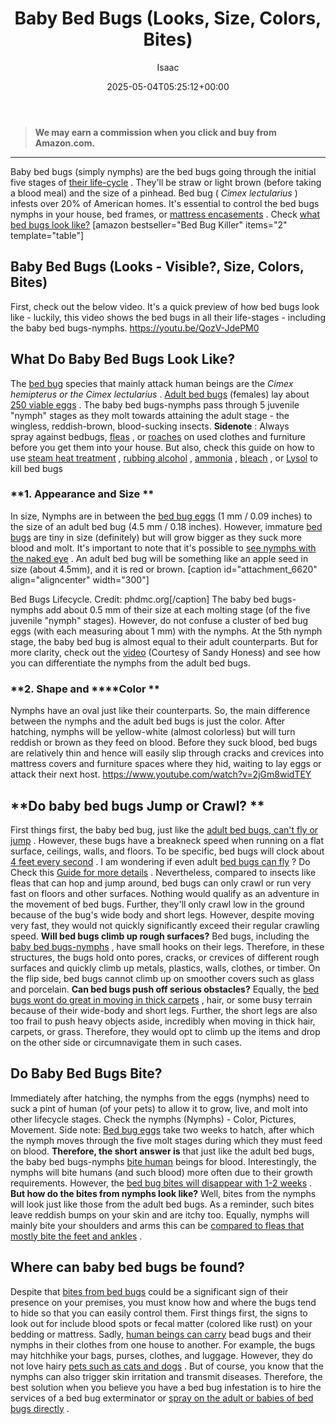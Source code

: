 ﻿---
author: Isaac
layout: post
title: Baby Bed Bugs (Looks, Size, Colors, Bites)
date: '2025-05-04T05:25:12+00:00'
categories:
- Bed Bugs
- Guide
tags: []
slug: /baby-bed-bugs/
lastmod: 2025-05-07T12:21:23+03:00
---
> **We may earn a commission when you click and buy from Amazon.com.**
>

---
Baby bed bugs (simply nymphs) are the bed bugs going through the initial five stages of
[their life-cycle](https://www.epa.gov/bedbugs/bed-bugs-appearance-and-life-cycle)
.
They'll be straw or light brown (before taking a blood meal) and the size of a pinhead. Bed bug (
*Cimex lectularius*
) infests over 20% of American homes.
It's essential to control the bed bugs nymphs in your house, bed frames, or
[mattress encasements](https://pestpolicy.com/best-bed-bug-mattress-encasements/)
. Check
[what bed bugs look like?](https://pestpolicy.com/pictures-of-bed-bugs/)
[amazon bestseller="Bed Bug Killer" items="2" template="table"]
## Baby Bed Bugs (Looks - Visible?, Size, Colors, Bites)
First, check out the below video. It's a quick preview of how bed bugs look like - luckily, this video shows the bed bugs in all their life-stages - including the baby bed bugs-nymphs.
https://youtu.be/QozV-JdePM0
## **What Do Baby Bed Bugs Look Like?**
The
[bed bug](https://pestpolicy.com/bed-bugs-vs-mites/)
species that mainly attack human beings are the
*Cimex hemipterus or the Cimex lectularius*
.
[Adult bed bugs](https://www.epa.gov/bedbugs)
(females) lay about
[250 viable eggs](https://extension.umn.edu/biting-insects/bed-bugs)
.
The baby bed bugs-nymphs pass through 5 juvenile "nymph" stages as they molt towards attaining the adult stage - the wingless, reddish-brown, blood-sucking insects.
**Sidenote**
: Always spray against bedbugs,
[fleas](https://pestpolicy.com/best-flea-spray-for-yard/)
, or
[roaches](https://pestpolicy.com/best-roach-killer-for-apartments/)
on used clothes and furniture before you get them into your house. But also, check this guide on how to use
[steam heat treatment](https://pestpolicy.com/best-bed-bug-steamer/)
,
[rubbing alcohol](https://pestpolicy.com/does-rubbing-alcohol-kill-bed-bugs/)
,
[ammonia](https://pestpolicy.com/does-ammonia-kill-bed-bugs/)
,
[bleach](https://pestpolicy.com/does-bleach-kill-bed-bugs/)
, or
[Lysol](https://pestpolicy.com/does-lysol-kill-bed-bugs/)
to kill bed bugs
### **1. Appearance and Size **
In size, Nymphs are in between the
[bed bug eggs](https://pestpolicy.com/bed-bug-eggs/)
(1 mm / 0.09 inches) to the size of an adult bed bug (4.5 mm / 0.18 inches).
However, immature
[bed bugs](https://pestpolicy.com/what-does-bed-bug-poop-look-like/)
are tiny in size (definitely) but will grow bigger as they suck more blood and molt.
It's important to note that it's possible to
[see nymphs with the naked eye](https://pestpolicy.com/can-you-see-bed-bugs/)
. An adult bed bug will be something like an apple seed in size (about 4.5mm), and it is red or brown.
[caption id="attachment_6620" align="aligncenter" width="300"]

Bed Bugs Lifecycle. Credit: phdmc.org[/caption]
The baby bed bugs-nymphs add about 0.5 mm of their size at each molting stage (of the five juvenile "nymph" stages). However, do not confuse a cluster of bed bug eggs (with each measuring about 1 mm) with the nymphs.
At the 5th nymph stage, the baby bed bug is almost equal to their adult counterparts. But for more clarity, check out the
[video](https://www.youtube.com/watch?v=xLhL09m5oDM)
(Courtesy of Sandy Honess) and see how you can differentiate the nymphs from the adult bed bugs.
### **2. Shape and ****Color **
Nymphs have an oval just like their counterparts. So, the main difference between the nymphs and the adult bed bugs is just the color. After hatching, nymphs will be yellow-white (almost colorless) but will turn reddish or brown as they feed on blood.
Before they suck blood, bed bugs are relatively thin and hence will easily slip through cracks and crevices into mattress covers and furniture spaces where they hid, waiting to lay eggs or attack their next host.
https://www.youtube.com/watch?v=2jGm8widTEY
## **Do baby bed bugs Jump or Crawl? **
First things first, the baby bed bug, just like the
[adult bed bugs, can't fly or jump](https://pestpolicy.com/do-bed-bugs-jump/)
. However, these bugs have a breakneck speed when running on a flat surface, ceilings, walls, and floors.
To be specific, bed bugs will clock about
[4 feet every second](https://www.terminix.com/bed-bug-control/behavior/do-bed-bugs-jump/)
. I am wondering if even adult
[bed bugs can fly](https://pestpolicy.com/do-bed-bugs-have-wings/)
? Do Check this
[Guide for more details](https://pestpolicy.com/do-bed-bugs-fly/)
.
Nevertheless, compared to insects like fleas that can hop and jump around, bed bugs can only crawl or run very fast on floors and other surfaces. Nothing would qualify as an adventure in the movement of bed bugs.
Further, they'll only crawl low in the ground because of the bug's wide body and short legs. However, despite moving very fast, they would not quickly significantly exceed their regular crawling speed.
**Will bed bugs climb up rough surfaces?**
Bed bugs, including the
[baby bed bugs-nymphs](https://pestpolicy.com/what-causes-bed-bugs/)
, have small hooks on their legs. Therefore, in these structures, the bugs hold onto pores, cracks, or crevices of different rough surfaces and quickly climb up metals, plastics, walls, clothes, or timber. On the flip side, bed bugs cannot climb up on smoother covers such as glass and porcelain.
**Can bed bugs push off serious obstacles?**
Equally, the
[bed bugs wont do great in moving in thick carpets](https://pestpolicy.com/can-bed-bugs-live-in-carpet/)
, hair, or some busy terrain because of their wide-body and short legs.
Further, the short legs are also too frail to push heavy objects aside, incredibly when moving in thick hair, carpets, or grass. Therefore, they would opt to climb up the items and drop on the other side or circumnavigate them in such cases.
## **Do Baby Bed Bugs Bite?**
Immediately after hatching, the nymphs from the eggs (nymphs) need to suck a pint of human (of your pets) to allow it to grow, live, and molt into other lifecycle stages.
Check the nymphs (Nymphs) - Color, Pictures, Movement. Side note:
[Bed bug eggs](https://pestpolicy.com/are-bed-bug-eggs-hard-or-soft/)
take two weeks to hatch, after which the nymph moves through the five molt stages during which they must feed on blood.
**Therefore, the short answer is**
that just like the adult bed bugs, the baby bed bugs-nymphs
[bite human](https://pestpolicy.com/do-fleas-bite-humans/)
beings for blood. Interestingly, the nymphs will bite humans (and such blood) more often due to their growth requirements. However, the
[bed bug bites will disappear with 1-2 weeks](https://pestpolicy.com/how-long-do-bed-bug-bites-last/)
.
**But how do the bites from nymphs look like?**
Well, bites from the nymphs will look just like those from the adult bed bugs. As a reminder, such bites leave reddish bumps on your skin and are itchy too. Equally, nymphs will mainly bite your shoulders and arms  this can be
[compared to fleas that mostly bite the feet and ankles](https://pestpolicy.com/flea-bites-vs-bed-bug-bites/)
.
## **Where can baby bed bugs be found?**
Despite that
[bites from bed bugs](https://pestpolicy.com/bed-bug-bites-vs-mosquito-bites/)
could be a significant sign of their presence on your premises, you must know how and where the bugs tend to hide so that you can easily control them.
First things first, the signs to look out for include blood spots or fecal matter (colored like rust) on your bedding or mattress.
Sadly,
[human beings can carry](https://pestpolicy.com/can-humans-carry-fleas-from-one-home-to-another/)
bead bugs and their nymphs in their clothes from one house to another. For example, the bugs may hitchhike your bags, purses, clothes, and luggage. However, they do not love hairy
[pets such as cats and dogs](https://pestpolicy.com/what-is-blep-in-pets-cats-and-dogs/)
.
But of course, you know that the nymphs can also trigger skin irritation and transmit diseases. Therefore, the best solution when you believe you have a bed bug infestation is to hire the services of a bed bug exterminator or
[spray on the adult or babies of bed bugs directly](https://pestpolicy.com/best-bed-bug-spray/)
.

